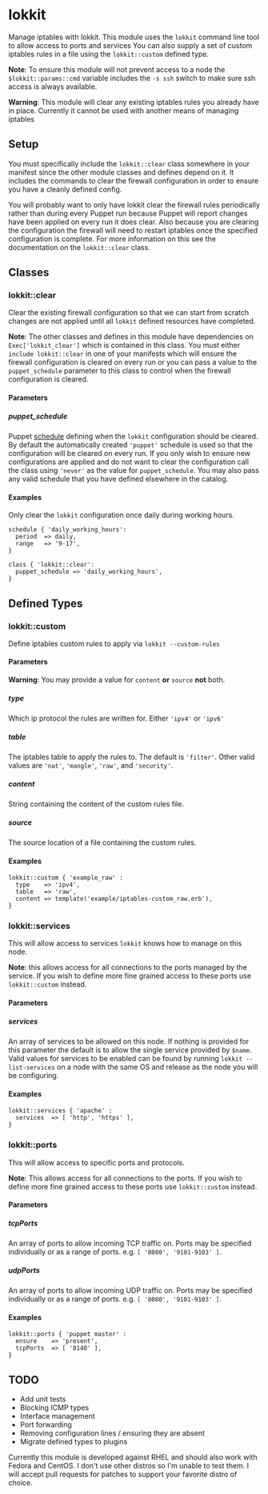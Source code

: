 # lokkit

Manage iptables with lokkit.  This module uses the `lokkit` command line tool to allow access to ports and services   You can also supply a set of custom iptables rules in a file using the `lokkit::custom` defined type.

**Note**: To ensure this module will not prevent access to a node the `$lokkit::params::cmd` variable includes the `-s ssh` switch to make sure ssh access is always available.

**Warning**: This module will clear any existing iptables rules you already have in place. Currently it cannot be used with another means of managing iptables

## Setup

You must specifically include the `lokkit::clear` class somewhere in your manifest since the other module classes and defines depend on it.  It includes the commands to clear the firewall configuration in order to ensure you have a cleanly defined config.

You will probably want to only have lokkit clear the firewall rules periodically rather than during every Puppet run because Puppet will report changes have been applied on every run it does clear.  Also because you are clearing the configuration the firewall will need to restart iptables once the specified configuration is complete. For more information on this see the documentation on the `lokkit::clear` class.

## Classes

### lokkit::clear

Clear the existing firewall configuration so that we can start from scratch changes are not applied until all `lokkit` defined resources have completed.

**Note**: The other classes and defines in this module have dependencies on `Exec['lokkit_clear']` which is contained in this class. You must either `include lokkit::clear` in one of your manifests which will ensure the firewall configuration is cleared on every run or you can pass a value to the `puppet_schedule` parameter to this class to control when the firewall configuration is cleared.

#### Parameters

##### puppet_schedule

Puppet [schedule](http://docs.puppetlabs.com/references/stable/type.html#schedule) defining when the `lokkit` configuration should be cleared.  By default the automatically created `'puppet'` schedule is used so that the configuration will be cleared on every run.  If you only wish to ensure new configurations are applied and do not want to clear the configuration call the class using `'never'` as the value for `puppet_schedule`.  You may also pass any valid schedule that you have defined elsewhere in the catalog.

#### Examples

Only clear the `lokkit` configuration once daily during working hours.

    schedule { 'daily_working_hours':
      period  => daily,
      range   => '9-17',
    }

    class { 'lokkit::clear':
      puppet_schedule => 'daily_working_hours',
    }

## Defined Types

### lokkit::custom

Define iptables custom rules to apply via `lokkit --custom-rules`

#### Parameters

**Warning**: You may provide a value for `content` **or** `source` **not** both.

##### type

Which ip protocol the rules are written for.  Either `'ipv4'` or `'ipv6'`

##### table

The iptables table to apply the rules to. The default is `'filter'`. Other valid values are `'nat'`, `'mangle'`, `'raw'`, and `'security'`.

##### content

String containing the content of the custom rules file.

##### source

The source location of a file containing the custom rules.

#### Examples

    lokkit::custom { 'example_raw' :
      type    => 'ipv4',
      table   => 'raw',
      content => template('example/iptables-custom_raw.erb'),
    }

### lokkit::services

This will allow access to services `lokkit` knows how to manage on this node.

**Note**: this allows access for all connections to the ports managed by the service. If you wish to define more fine grained access to these ports use `lokkit::custom` instead.

#### Parameters

##### services

An array of services to be allowed on this node.  If nothing is provided for this parameter the default is to allow the single service provided by `$name`.  Valid values for services to be enabled can be found by running `lokkit --list-services` on a node with the same OS and release as the node you will be configuring.

#### Examples

    lokkit::services { 'apache' :
      services  => [ 'http', 'https' ],
    }

### lokkit::ports

This will allow access to specific ports and protocols.

**Note**: This allows access for all connections to the ports. If you wish to define more fine grained access to these ports use `lokkit::custom` instead.

#### Parameters

##### tcpPorts

An array of ports to allow incoming TCP traffic on. Ports may be specified individually or as a range of ports. e.g. `[ '8080', '9101-9103' ]`.

##### udpPorts

An array of ports to allow incoming UDP traffic on. Ports may be specified individually or as a range of ports. e.g. `[ '8080', '9101-9103' ]`.

#### Examples

    lokkit::ports { 'puppet master' :
      ensure    => 'present',
      tcpPorts  => [ '8140' ],
    }

## TODO
* Add unit tests
* Blocking ICMP types
* Interface management
* Port forwarding
* Removing configuration lines / ensuring they are absent
* Migrate defined types to plugins

Currently this module is developed against RHEL and should also work with Fedora and CentOS.  I don't use other distros so I'm unable to test them.  I will accept pull requests for patches to support your favorite distro of choice.
